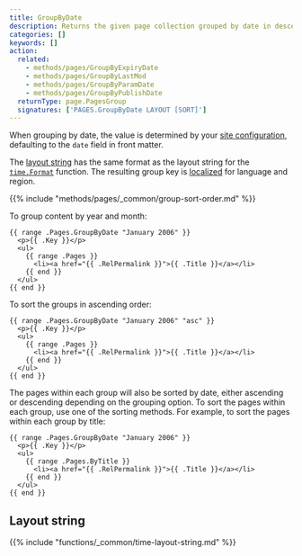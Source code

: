 ```yaml
---
title: GroupByDate
description: Returns the given page collection grouped by date in descending order.
categories: []
keywords: []
action:
  related:
    - methods/pages/GroupByExpiryDate
    - methods/pages/GroupByLastMod
    - methods/pages/GroupByParamDate
    - methods/pages/GroupByPublishDate
  returnType: page.PagesGroup
  signatures: ['PAGES.GroupByDate LAYOUT [SORT]']
---
```


When grouping by date, the value is determined by your [site configuration], defaulting to the `date` field in front matter.

The [layout string] has the same format as the layout string for the [`time.Format`] function. The resulting group key is [localized] for language and region.

[`time.Format`]: /functions/time/format/
[layout string]: #layout-string
[localized]: /getting-started/glossary/#localization
[site configuration]: /getting-started/configuration/#configure-dates

{{% include "methods/pages/_common/group-sort-order.md" %}}

To group content by year and month:

```go-html-template
{{ range .Pages.GroupByDate "January 2006" }}
  <p>{{ .Key }}</p>
  <ul>
    {{ range .Pages }}
      <li><a href="{{ .RelPermalink }}">{{ .Title }}</a></li>
    {{ end }}
  </ul>
{{ end }}
```

To sort the groups in ascending order:

```go-html-template
{{ range .Pages.GroupByDate "January 2006" "asc" }}
  <p>{{ .Key }}</p>
  <ul>
    {{ range .Pages }}
      <li><a href="{{ .RelPermalink }}">{{ .Title }}</a></li>
    {{ end }}
  </ul>
{{ end }}
```

The pages within each group will also be sorted by date, either ascending or descending depending on the grouping option. To sort the pages within each group, use one of the sorting methods. For example, to sort the pages within each group by title:

```go-html-template
{{ range .Pages.GroupByDate "January 2006" }}
  <p>{{ .Key }}</p>
  <ul>
    {{ range .Pages.ByTitle }}
      <li><a href="{{ .RelPermalink }}">{{ .Title }}</a></li>
    {{ end }}
  </ul>
{{ end }}
```

## Layout string

{{% include "functions/_common/time-layout-string.md" %}}
